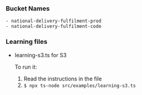 
### Bucket Names

```
- national-delivery-fulfilment-prod
- national-delivery-fulfilment-code
```

### Learning files

- learning-s3.ts for S3
  
  To run it:
  1. Read the instructions in the file
  1. `$ npx ts-node src/examples/learning-s3.ts`

